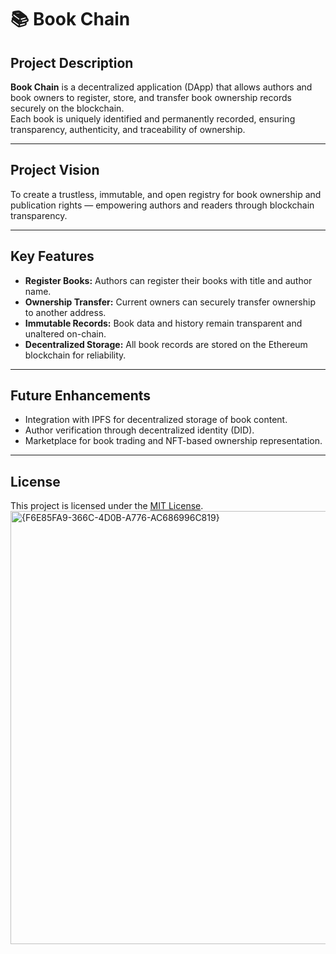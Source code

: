 # 📚 Book Chain

## Project Description
**Book Chain** is a decentralized application (DApp) that allows authors and book owners to register, store, and transfer book ownership records securely on the blockchain.  
Each book is uniquely identified and permanently recorded, ensuring transparency, authenticity, and traceability of ownership.

---

## Project Vision
To create a trustless, immutable, and open registry for book ownership and publication rights — empowering authors and readers through blockchain transparency.

---

## Key Features
- **Register Books:** Authors can register their books with title and author name.
- **Ownership Transfer:** Current owners can securely transfer ownership to another address.
- **Immutable Records:** Book data and history remain transparent and unaltered on-chain.
- **Decentralized Storage:** All book records are stored on the Ethereum blockchain for reliability.

---

## Future Enhancements
- Integration with IPFS for decentralized storage of book content.
- Author verification through decentralized identity (DID).
- Marketplace for book trading and NFT-based ownership representation.

---

## License
This project is licensed under the [MIT License](LICENSE).
<img width="1504" height="693" alt="{F6E85FA9-366C-4D0B-A776-AC686996C819}" src="https://github.com/user-attachments/assets/cb80ae6f-ef13-46ec-8953-5b0cb40e9638" />
